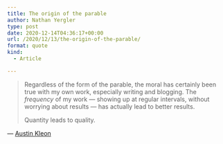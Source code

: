 ```yaml
---
title: The origin of the parable
author: Nathan Yergler
type: post
date: 2020-12-14T04:36:17+00:00
url: /2020/12/13/the-origin-of-the-parable/
format: quote
kind:
  - Article

---
```


> Regardless of the form of the parable, the moral has certainly been true with
> my own work, especially writing and blogging. The _frequency_ of my work —
> showing up at regular intervals, without worrying about results — has actually
> lead to better results.
>
> Quantity leads to quality.
>
 — [Austin Kleon](https://austinkleon.com/2020/12/10/quantity-leads-to-quality-the-origin-of-a-parable/)